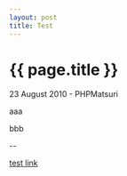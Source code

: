 ```yaml
---
layout: post
title: Test
---
```


{{ page.title }}
================

<p class="meta">23 August 2010 - PHPMatsuri</p>

aaa

bbb

--

[test link](http://www.google.com)
